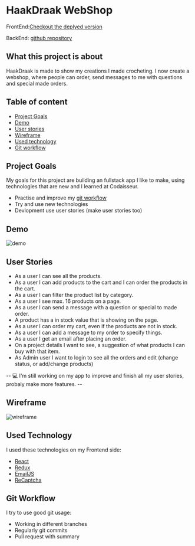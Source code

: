 # HaakDraak WebShop

FrontEnd:[Checkout the deplyed version](https://www.haakdraak.nl/)

BackEnd: [github repository](https://github.com/Mellieejj/Haakdraak-webshop-server)

## What this project is about

HaakDraak is made to show my creations I made crocheting. I now create a webshop, where people can order, send messages to me with questions and special made orders.

## Table of content

- [Project Goals](#project-goals)
- [Demo](#demo)
- [User stories](#user-stories)
- [Wireframe](#wireframe)
- [Used technology](#used-technology)
- [Git workflow](#git-workflow)

## Project Goals

My goals for this project are building an fullstack app I like to make, using technologies that are new and I learned at Codaisseur.

- Practise and improve my [git workflow](#git-workflow)
- Try and use new technologies
- Devlopment use user stories (make user stories too)

## Demo

![demo](https://user-images.githubusercontent.com/58489880/78265507-d0b40880-7504-11ea-9c45-e054490de41b.gif)

## User Stories

- As a user I can see all the products.
- As a user I can add products to the cart and I can order the products in the cart.
- As a user I can filter the product list by category.
- As a user I see max. 16 products on a page.
- As a user I can send a message with a question or special to made order.
- A product has a in stock value that is showing on the page.
- As a user I can order my cart, even if the products are not in stock.
- As a user I can add a message to my order to specify things.
- As a user I get an email after placing an order.
- On a project details I want to see, a suggestion of what products I can buy with that item.
- As Admin user I want to login to see all the orders and edit (change status, or add/change products)

-- :computer: I'm still working on my app to improve and finish all my user stories, probaly make more features. --

## Wireframe

![wireframe](https://s3.amazonaws.com/assets.mockflow.com/app/wireframepro/company/Cc7d365d3425637f38ac9773088d4ac09/projects/M74581b609e4f9a7749d60e971d820d031585041390639/pages/D3af5feb6f18aaca359e3178c13cb877e/image/D3af5feb6f18aaca359e3178c13cb877e.png)

## Used Technology

I used these technologies on my Frontend side:

- [React](https://github.com/Mellieejj/Haakdraak-webshop-client/blob/master/src/App.js)
- [Redux](https://github.com/Mellieejj/Haakdraak-webshop-client/blob/master/src/reducers/products.js)
- [EmailJS](https://github.com/Mellieejj/Haakdraak-webshop-client/blob/master/src/components/ContactForm.js)
- [ReCaptcha](https://github.com/Mellieejj/Haakdraak-webshop-client/blob/master/src/components/ContactForm.js)

## Git Workflow

I try to use good git usage:

- Working in different branches
- Regularly git commits
- Pull request with summary
